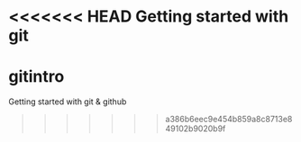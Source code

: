 <<<<<<< HEAD
Getting started with git
=======
# gitintro
Getting started with git & github
>>>>>>> a386b6eec9e454b859a8c8713e849102b9020b9f
